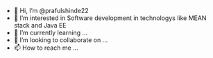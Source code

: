 - 👋 Hi, I’m @prafulshinde22
- 👀 I’m interested in Software development in technologys like MEAN stack and Java EE
- 🌱 I’m currently learning ...
- 💞️ I’m looking to collaborate on ...
- 📫 How to reach me ...

<!---
prafulshinde22/prafulshinde22 is a ✨ special ✨ repository because its `README.md` (this file) appears on your GitHub profile.
You can click the Preview link to take a look at your changes.
--->
